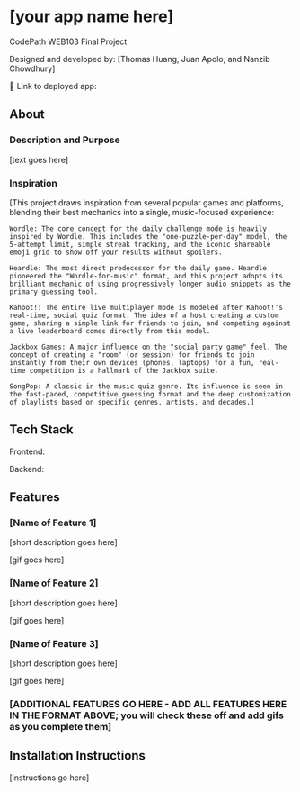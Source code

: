 # [your app name here]

CodePath WEB103 Final Project

Designed and developed by: [Thomas Huang, Juan Apolo, and Nanzib Chowdhury]

🔗 Link to deployed app:

## About

### Description and Purpose

[text goes here]

### Inspiration

[This project draws inspiration from several popular games and platforms, blending their best mechanics into a single, music-focused experience:

    Wordle: The core concept for the daily challenge mode is heavily inspired by Wordle. This includes the "one-puzzle-per-day" model, the 5-attempt limit, simple streak tracking, and the iconic shareable emoji grid to show off your results without spoilers.

    Heardle: The most direct predecessor for the daily game. Heardle pioneered the "Wordle-for-music" format, and this project adopts its brilliant mechanic of using progressively longer audio snippets as the primary guessing tool.

    Kahoot!: The entire live multiplayer mode is modeled after Kahoot!'s real-time, social quiz format. The idea of a host creating a custom game, sharing a simple link for friends to join, and competing against a live leaderboard comes directly from this model.

    Jackbox Games: A major influence on the "social party game" feel. The concept of creating a "room" (or session) for friends to join instantly from their own devices (phones, laptops) for a fun, real-time competition is a hallmark of the Jackbox suite.

    SongPop: A classic in the music quiz genre. Its influence is seen in the fast-paced, competitive guessing format and the deep customization of playlists based on specific genres, artists, and decades.]

## Tech Stack

Frontend:

Backend:

## Features

### [Name of Feature 1]

[short description goes here]

[gif goes here]

### [Name of Feature 2]

[short description goes here]

[gif goes here]

### [Name of Feature 3]

[short description goes here]

[gif goes here]

### [ADDITIONAL FEATURES GO HERE - ADD ALL FEATURES HERE IN THE FORMAT ABOVE; you will check these off and add gifs as you complete them]

## Installation Instructions

[instructions go here]
